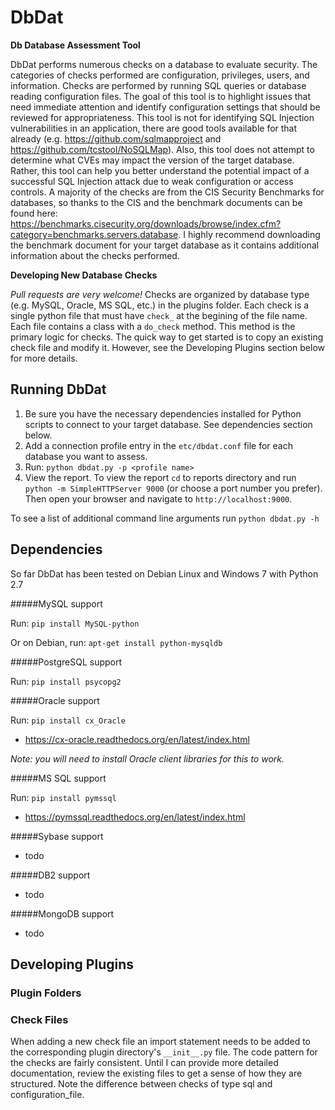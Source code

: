 # DbDat
**Db Database Assessment Tool**

DbDat performs numerous checks on a database to evaluate security. The categories of checks performed are configuration, privileges, users, and information. Checks are performed by running SQL queries or database reading configuration files. The goal of this tool is to highlight issues that need immediate attention and identify configuration settings that should be reviewed for appropriateness. This tool is not for identifying SQL Injection vulnerabilities in an application, there are good tools available for that already (e.g. https://github.com/sqlmapproject and https://github.com/tcstool/NoSQLMap). Also, this tool does not attempt to determine what CVEs may impact the version of the target database. Rather, this tool can help you better understand the potential impact of a successful SQL Injection attack due to weak configuration or access controls. A majority of the checks are from the CIS Security Benchmarks for databases, so thanks to the CIS and the benchmark documents can be found here: https://benchmarks.cisecurity.org/downloads/browse/index.cfm?category=benchmarks.servers.database. I highly recommend downloading the benchmark document for your target database as it contains additional information about the checks performed.

**Developing New Database Checks**

_Pull requests are very welcome!_ Checks are organized by database type (e.g. MySQL, Oracle, MS SQL, etc.) in the plugins folder. Each check is a single python file that must have `check_` at the begining of the file name. Each file contains a class with a `do_check` method. This method is the primary logic for checks. The quick way to get started is to copy an existing check file and modify it. However, see the Developing Plugins section below for more details.

## Running DbDat

1. Be sure you have the necessary dependencies installed for Python scripts to connect to your target database. See dependencies section below.
2. Add a connection profile entry in the `etc/dbdat.conf` file for each database you want to assess.
3. Run: `python dbdat.py -p <profile name>`
4. View the report. To view the report `cd` to reports directory and run `python -m SimpleHTTPServer 9000` (or choose a port number you prefer). Then open your browser and navigate to `http://localhost:9000`.

To see a list of additional command line arguments run `python dbdat.py -h`

## Dependencies

So far DbDat has been tested on Debian Linux and Windows 7 with Python 2.7

#####MySQL support

Run: `pip install MySQL-python`

Or on Debian, run: `apt-get install python-mysqldb`

#####PostgreSQL support

Run: `pip install psycopg2`

#####Oracle support

Run: `pip install cx_Oracle`
- https://cx-oracle.readthedocs.org/en/latest/index.html

_Note: you will need to install Oracle client libraries for this to work._

#####MS SQL support

Run: `pip install pymssql`
- https://pymssql.readthedocs.org/en/latest/index.html

#####Sybase support
- todo

#####DB2 support
- todo

#####MongoDB support
- todo

## Developing Plugins

### Plugin Folders

### Check Files

When adding a new check file an import statement needs to be added to the corresponding plugin directory's `__init__.py` file. The code pattern for the checks are fairly consistent. Until I can provide more detailed documentation, review the existing files to get a sense of how they are structured. Note the difference between checks of type sql and configuration_file.
